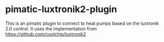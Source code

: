pimatic-luxtronik2-plugin
=======================

This is an pimatic plugin to connect to heat pumps based on the luxtronik 2.0 control.
It uses the implementation from https://github.com/coolchip/luxtronik2
